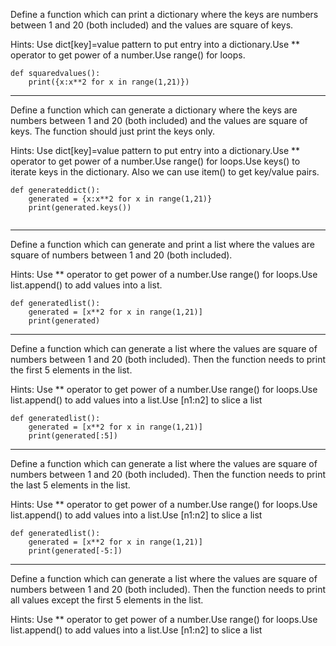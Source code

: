 Define a function which can print a dictionary where the keys are numbers between 1 and 20 (both included) and the values are square of keys.

Hints:
Use dict[key]=value pattern to put entry into a dictionary.Use ** operator to get power of a number.Use range() for loops.

```
def squaredvalues():
    print({x:x**2 for x in range(1,21)})
```

---

Define a function which can generate a dictionary where the keys are numbers between 1 and 20 (both included) and the values are square of keys. The function should just print the keys only.

Hints:
Use dict[key]=value pattern to put entry into a dictionary.Use ** operator to get power of a number.Use range() for loops.Use keys() to iterate keys in the dictionary. Also we can use item() to get key/value pairs.

```
def generateddict():
    generated = {x:x**2 for x in range(1,21)}
    print(generated.keys())
    
```
---

Define a function which can generate and print a list where the values are square of numbers between 1 and 20 (both included).

Hints:
Use ** operator to get power of a number.Use range() for loops.Use list.append() to add values into a list.

```
def generatedlist():
    generated = [x**2 for x in range(1,21)]
    print(generated)
```
---

Define a function which can generate a list where the values are square of numbers between 1 and 20 (both included). Then the function needs to print the first 5 elements in the list.

Hints:
Use ** operator to get power of a number.Use range() for loops.Use list.append() to add values into a list.Use [n1:n2] to slice a list

```
def generatedlist():
    generated = [x**2 for x in range(1,21)]
    print(generated[:5])
```

---

Define a function which can generate a list where the values are square of numbers between 1 and 20 (both included). Then the function needs to print the last 5 elements in the list.

Hints:
Use ** operator to get power of a number.Use range() for loops.Use list.append() to add values into a list.Use [n1:n2] to slice a list

```
def generatedlist():
    generated = [x**2 for x in range(1,21)]
    print(generated[-5:])
```

---

Define a function which can generate a list where the values are square of numbers between 1 and 20 (both included). Then the function needs to print all values except the first 5 elements in the list.

Hints: Use ** operator to get power of a number.Use range() for loops.Use list.append() to add values into a list.Use [n1:n2] to slice a list


